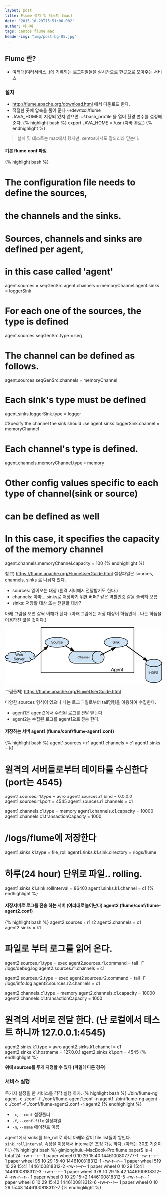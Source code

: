 ```yaml
---
layout: post
title: Flume 설치 및 테스트 (mac)
date: '2015-10-29T15:51:00.002'
author: 페이퍼
tags: centos flume mac
header-img: "img/post-bg-05.jpg"
---
```


## Flume 란?
- 여러대(여러서비스..)에 기록되는 로그파일들을 실시간으로 한곳으로 모아주는 서비스

### 설치
- http://flume.apache.org/download.html 에서 다운로드 한다.
- 적절한 곳에 압축을 풀어 준다 ~/dev/tool/flume
- JAVA_HOME이 지정되 있지 않으면. ~/.bash_profile 을 열어 환경 변수를 설정해 준다. 
{% highlight bash %}
  export JAVA_HOME = /usr (자바 경로.)
{% endhighlight %}

> 설치 및 테스트는 mac에서 했지만. centos에서도 잘되리라 믿는다.


#### 기본 flume.conf 파일
{% highlight bash %}
# The configuration file needs to define the sources,
# the channels and the sinks.
# Sources, channels and sinks are defined per agent,
# in this case called 'agent'

agent.sources = seqGenSrc
agent.channels = memoryChannel
agent.sinks = loggerSink

# For each one of the sources, the type is defined
agent.sources.seqGenSrc.type = seq

# The channel can be defined as follows.
agent.sources.seqGenSrc.channels = memoryChannel

# Each sink's type must be defined
agent.sinks.loggerSink.type = logger

#Specify the channel the sink should use
agent.sinks.loggerSink.channel = memoryChannel

# Each channel's type is defined.
agent.channels.memoryChannel.type = memory

# Other config values specific to each type of channel(sink or source)
# can be defined as well
# In this case, it specifies the capacity of the memory channel
agent.channels.memoryChannel.capacity = 100
{% endhighlight %}

참고) https://flume.apache.org/FlumeUserGuide.html
설정파일은 sources, channels, sinks 로 나눠져 있다.
- sources: 읽어오는 대상 (원격 서버에서 전달받기도 한다.)
- channels: 아마... sinks로 저장하기 위한 버퍼? 같은 역할인것 같음 ~~솔찍히 모름~~
- sinks: 저장할 대상 또는 전달할 대상?

아래 그림을 보면 살짝 이해가 된다. (아래 그림에는 저장 대상이 하둡인데.. 나는 하둡을 이용하진 않을 것이다.)

![img](/postimg/2015-10-29-flume-setting-sample-UserGuide_image00.png)

그림출처) https://flume.apache.org/FlumeUserGuide.html

다양한 sources 형식이 있으나 나는 로그 파일로부터 tail명령을 이용하여 수집한다.

- agent1은 agent2에서 수집된 로그를 전달 받는다
- agent2는 수집된 로그를 agent1으로 전송 한다.

#### 저장하는 서버 agent1 (flume/conf/flume-agent1.conf)
{% highlight bash %}
agent1.sources = r1
agent1.channels = c1
agent1.sinks = k1

# 원격의 서버들로부터 데이타를 수신한다 (port는 4545) 
agent1.sources.r1.type = avro
agent1.sources.r1.bind = 0.0.0.0
agent1.sources.r1.port = 4545
agent1.sources.r1.channels = c1

agent1.channels.c1.type = memory
agent1.channels.c1.capacity = 10000
agent1.channels.c1.transactionCapacity = 1000

# /logs/flume에 저장한다 
agent1.sinks.k1.type = file_roll
agent1.sinks.k1.sink.directory = /logs/flume
# 하루(24 hour) 단위로 파일.. rolling.
agent1.sinks.k1.sink.rollInterval = 86400
agent1.sinks.k1.channel = c1
{% endhighlight %}

#### 저장서버로 로그를 전송 하는 서버 (여러대로 늘어난다) agent2 (flume/conf/flume-agent2.conf)
{% highlight bash %}
agent2.sources = r1 r2
agent2.channels = c1
agent2.sinks = k1

# 파일로 부터 로그를 읽어 온다.
agent2.sources.r1.type = exec
agent2.sources.r1.command = tail -F /logs/debug.log
agent2.sources.r1.channels = c1

agent2.sources.r2.type = exec
agent2.sources.r2.command = tail -F /logs/info.log
agent2.sources.r2.channels = c1

agent2.channels.c1.type = memory
agent2.channels.c1.capacity = 10000
agent2.channels.c1.transactionCapacity = 1000

# 원격의 서버로 전달 한다. (난 로컬에서 테스트 하니까 127.0.0.1:4545)
agent2.sinks.k1.type = avro
agent2.sinks.k1.channel = c1
agent2.sinks.k1.hostname = 127.0.0.1
agent2.sinks.k1.port = 4545
{% endhighlight %}

**위에 sources를 두개 지정할 수 있다 (파일이 다른 경우)**

### 서비스 실행 
두가지 설정을 한 서비스를 각각 실행 하자.
{% highlight bash %}
./bin/flume-ng agent -c ./conf -f ./conf/flume-agent1.conf -n agent1
./bin/flume-ng agent -c ./conf -f ./conf/flume-agent2.conf -n agent2
{% endhighlight %}

- `-c`, `--conf` 설정폴더
- `-f`, `--conf-file` 설정파일 
- `-n`, `--name` 에이전트 이름


agent1에서 sinks를 file_roll로 하니 아래와 같이 file list들이 쌓인다.
`sink.rollInterval` 속성을 이용해서 interval은 조정 가능 하다. (아래는 30초 기준이다.)
{% highlight bash %}
gimjonghuiui-MacBook-Pro:flume paper$ ls -l
total 24
-rw-r--r--  1 paper  wheel    0 10 29 15:40 1446100807777-1
-rw-r--r--  1 paper  wheel   95 10 29 15:40 1446100818312-1
-rw-r--r--  1 paper  wheel  519 10 29 15:41 1446100818312-2
-rw-r--r--  1 paper  wheel    0 10 29 15:41 1446100818312-3
-rw-r--r--  1 paper  wheel  378 10 29 15:42 1446100818312-4
-rw-r--r--  1 paper  wheel    0 10 29 15:42 1446100818312-5
-rw-r--r--  1 paper  wheel    0 10 29 15:42 1446100818312-6
-rw-r--r--  1 paper  wheel    0 10 29 15:43 1446100818312-7
{% endhighlight %}

